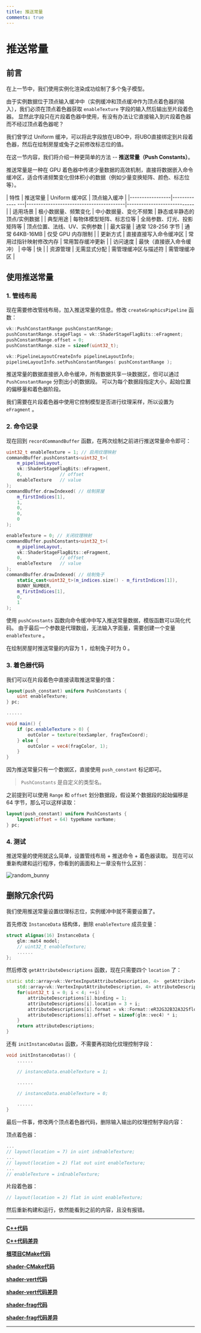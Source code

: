 ```yaml
---
title: 推送常量
comments: true
---
```

# **推送常量**

## **前言**

在上一节中，我们使用实例化渲染成功绘制了多个兔子模型。

由于实例数据位于顶点输入缓冲中（实例缓冲和顶点缓冲作为顶点着色器的输入），我们必须在顶点着色器获取 `enableTexture` 字段的输入然后输出至片段着色器。
显然此字段只在片段着色器中使用，有没有办法让它直接输入到片段着色器而不经过顶点着色器呢？

我们曾学过 Uniform 缓冲，可以将此字段放在UBO中，将UBO直接绑定到片段着色器，然后在绘制房屋或兔子之前修改标志位的值。

在这一节内容，我们将介绍一种更简单的方法 -- **推送常量（Push Constants）**。

推送常量是一种在 GPU 着色器中传递少量数据的高效机制，直接将数据嵌入命令缓冲区，适合传递频繁变化但体积小的数据（例如少量变换矩阵、颜色、标志位等）。

| 特性             | 推送常量        | Uniform 缓冲区         |  顶点输入缓冲 |
|-----------------|------------- ---|-----------------------------------------|----------------------------|
| 适用场景         | 极小数据量、频繁变化        | 中小数据量、变化不频繁         | 静态或半静态的顶点/实例数据   |
| 典型用途         | 每物体模型矩阵、标志位等    | 全局参数、灯光、投影矩阵等      | 顶点位置、法线、UV、实例参数 |
| 最大容量         | 通常 128-256 字节          | 通常 64KB-16MB               | 仅受 GPU 内存限制            |
| 更新方式         | 直接直接写入命令缓冲区      | 常用过指针映射修改内存         | 常用暂存缓冲更新             |
| 访问速度         | 最快（直接嵌入命令缓冲）     | 中等                         | 快                         |
| 资源管理         | 无需显式分配               | 需管理缓冲区与描述符           | 需管理缓冲区                |


## **使用推送常量**

### 1. 管线布局

现在需要修改管线布局，加入推送常量的信息。修改 `createGraphicsPipeline` 函数：

```cpp
vk::PushConstantRange pushConstantRange;
pushConstantRange.stageFlags = vk::ShaderStageFlagBits::eFragment;
pushConstantRange.offset = 0;
pushConstantRange.size = sizeof(uint32_t);

vk::PipelineLayoutCreateInfo pipelineLayoutInfo;
pipelineLayoutInfo.setPushConstantRanges( pushConstantRange );
```

推送常量的数据直接嵌入命令缓冲，所有数据共享一块数据区，但可以通过 `PushConstantRange` 分割出小的数据段。
可以为每个数据段指定大小，起始位置的偏移量和着色器阶段。

我们需要在片段着色器中使用它控制模型是否进行纹理采样，所以设置为 `eFragment` 。

### 2. 命令记录

现在回到 `recordCommandBuffer` 函数，在两次绘制之前进行推送常量命令即可：

```cpp
uint32_t enableTexture = 1; // 启用纹理映射
commandBuffer.pushConstants<uint32_t>(
    m_pipelineLayout,
    vk::ShaderStageFlagBits::eFragment,
    0,              // offset
    enableTexture   // value
);
commandBuffer.drawIndexed( // 绘制房屋
    m_firstIndices[1],
    1,
    0,
    0,
    0
);

enableTexture = 0; // 关闭纹理映射
commandBuffer.pushConstants<uint32_t>(
    m_pipelineLayout,
    vk::ShaderStageFlagBits::eFragment,
    0,              // offset
    enableTexture   // value
);
commandBuffer.drawIndexed( // 绘制兔子
    static_cast<uint32_t>(m_indices.size() - m_firstIndices[1]),
    BUNNY_NUMBER,
    m_firstIndices[1],
    0, 
    1
);
```

使用 `pushConstants` 函数向命令缓冲中写入推送常量数据，模版函数可以简化代码。
由于最后一个参数是代理数组，无法输入字面量，需要创建一个变量 `enableTexture` 。

在绘制房屋时推送常量的内容为 1 ，绘制兔子时为 0 。

### 3. 着色器代码

我们可以在片段着色中直接读取推送常量的值：

```glsl
layout(push_constant) uniform PushConstants {
    uint enableTexture;
} pc;

......

void main() {
    if (pc.enableTexture > 0) {
        outColor = texture(texSampler, fragTexCoord);
    } else {
        outColor = vec4(fragColor, 1);
    }
}
```

因为推送常量只有一个数据区，直接使用 `push_constant` 标记即可。

> `PushConstants` 是自定义的类型名。

之前提到可以使用 `Range` 和 `offset` 划分数据段，假设某个数据段的起始偏移是 64 字节，那么可以这样读取：

```glsl
layout(push_constant) uniform PushConstants {
    layout(offset = 64) typeName varName;
} pc;
```

### 4. 测试

推送常量的使用就这么简单，设置管线布局 + 推送命令 + 着色器读取。
现在可以重新构建和运行程序，你看到的画面和上一章没有什么区别：

![random_bunny](../../images/0340/random_bunny.png)

## **删除冗余代码**

我们使用推送常量设置纹理标志位，实例缓冲中就不需要设置了。

首先修改 `InstanceData` 结构体，删除 `enableTexture` 成员变量：

```cpp
struct alignas(16) InstanceData {
    glm::mat4 model;
    // uint32_t enableTexture;
    ......
};
```

然后修改 `getAttributeDescriptions` 函数，现在只需要四个 `location` 了：

```cpp
static std::array<vk::VertexInputAttributeDescription, 4>  getAttributeDescriptions() {
    std::array<vk::VertexInputAttributeDescription, 4> attributeDescriptions;
    for(uint32_t i = 0; i < 4; ++i) {
        attributeDescriptions[i].binding = 1;
        attributeDescriptions[i].location = 3 + i;
        attributeDescriptions[i].format = vk::Format::eR32G32B32A32Sfloat;
        attributeDescriptions[i].offset = sizeof(glm::vec4) * i;
    }
    return attributeDescriptions;
}
```

还有 `initInstanceDatas` 函数，不需要再初始化纹理控制字段：

```cpp
void initInstanceDatas() {
    ......

    // instanceData.enableTexture = 1;

    ......

    // instanceData.enableTexture = 0;

    ......
}
```

最后一件事，修改两个顶点着色器代码，删除输入输出的纹理控制字段内容：

顶点着色器：
```glsl
...
// layout(location = 7) in uint inEnableTexture;
...
// layout(location = 2) flat out uint enableTexture;
...
// enableTexture = inEnableTexture;
```

片段着色器：
```glsl
// layout(location = 2) flat in uint enableTexture;
```

然后重新构建和运行，依然能看到之前的内容，且没有报错。

---

**[C++代码](../../codes/03/50_pushconstant/main.cpp)**

**[C++代码差异](../../codes/03/50_pushconstant/main.diff)**

**[根项目CMake代码](../../codes/03/50_pushconstant/CMakeLists.txt)**

**[shader-CMake代码](../../codes/03/50_pushconstant/shaders/CMakeLists.txt)**

**[shader-vert代码](../../codes/03/50_pushconstant/shaders/shader.vert)**

**[shader-vert代码差异](../../codes/03/50_pushconstant/shaders/vert.diff)**

**[shader-frag代码](../../codes/03/50_pushconstant/shaders/shader.frag)**

**[shader-frag代码差异](../../codes/03/50_pushconstant/shaders/frag.diff)**

---
